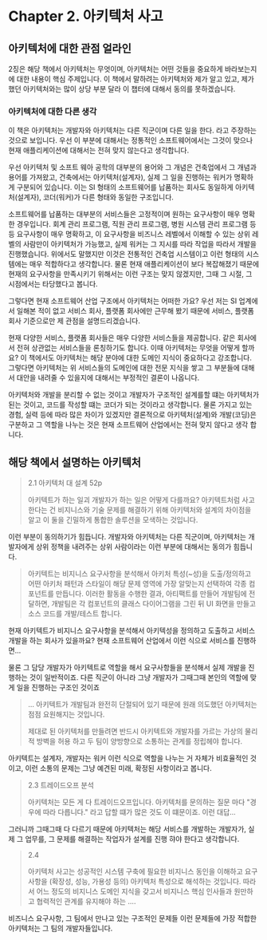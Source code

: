# Chapter 2. 아키텍처 사고

## 아키텍처에 대한 관점 얼라인

2징은 해당 책에서 아키텍처는 무엇이며, 아키텍처는 어떤 것들을 중요하게 바라보는지에 대한 내용이 핵심 주제입니다. 이 책에서 말하려는 아키텍처와 제가 알고 있고, 제가 했던 아키텍처와는 많이 상당 부분 달라 이 챕터에 대해서 동의를 못하겠습니다.

### 아키텍처에 대한 다른 생각

이 책은 아키텍처는 개발자와 아키텍처는 다른 직군이며 다른 일을 한다. 라고 주장하는 것으로 보입니다. 우선 이 부분에 대해서는 정통적인 소프트웨어에서는 그것이 맞으나 현재 애플리케이션에 대해서는 전혀 맞지 않는다고 생각합니다.

우선 아키텍처 및 소프트 웨아 공학의 대부분의 용어와 그 개념은 건축업에서 그 개념과 용어를 가져왔고, 건축에서는 아키텍처(설계자), 실제 그 일을 진행하는 워커가 명확하게 구분되어 있습니다. 이는 SI 형태의 소프트웨어를 납품하는 회사도 동일하게 아키텍처(설계자), 코더(워커)가 다른 형태와 동일한 구조입니다.

소프트웨어를 납품하는 대부분의 서비스들은 고정적이며 원하는 요구사항이 매우 명확한 경우입니다. 회계 관리 프로그램, 직원 관리 프로그램, 병원 시스템 관리 프로그램 등등 요구사항이 매우 명확하고, 이 요구사항을 비즈니스 레벨에서 이해할 수 있는 상위 레벨의 사람만이 아키텍처가 가능했고, 실제 워커는 그 지시를 따라 작업을 따라서 개발을 진행했습니다. 위에서도 말했지만 이것은 전통적인 건축업 시스템이고 이런 형태의 시스템에는 매우 적합하다고 생각합니다. 물론 현재 애플리케이션이 보다 복잡해졌기 때문에 현재의 요구사항을 만족시키기 위해서는 이런 구조는 맞지 않겠지만, 그때 그 시절, 그 시점에서는 타당했다고 봅니다.

그렇다면 현재 소프트웨어 산업 구조에서 아키텍처는 어떠한 가요? 우선 저는 SI 업계에서 일해본 적이 없고 서비스 회사, 플랫폼 회사에만 근무해 봤기 때문에 서비스, 플랫폼 회사 기준으로만 제 관점을 설명드리겠습니다.

현재 다양한 서비스, 플랫폼 회사들은 매우 다양한 서비스들을 제공합니다. 같은 회사에서 전혀 상관없는 서비스들을 론칭하기도 합니다. 이때 아키텍처는 무엇을 어떻게 할까요? 이 책에서도 아키텍처는 해당 분야에 대한 도메인 지식이 중요하다고 강조합니다. 그렇다면 아키텍처는 위 서비스들의 도메인에 대한 전문 지식을 쌓고 그 부분들에 대해서 대안을 내려줄 수 있을지에 대해서는 부정적인 결론이 나옵니다.

아키텍처와 개발을 분리할 수 없는 것이고 개발자가 구조적인 설계를할 떄는 아키텍처가 된는 것이고, 코드를 작성할 떄는 코더가 되는 것이라고 생각합니다. 물론 가지고 있는 경험, 실력 등에 따라 많은 차이가 있겠지만 결론적으로 아키텍처(설계)와 개발(코딩)은 구분하고 그 역할을 나누는 것은 현재 소프트웨어 산업에서는 전혀 맞지 않다고 생각 합니다.


## 해당 책에서 설명하는 아키텍처


> 2.1 아키텍처 대 설계 52p
> 
> 아키텍트가 하는 일괴 개발자가 하는 일은 어떻게 다를까요? 아키텍트처럼 사고한다는 건 비지니스와 기술 문제를 해결하기 위해 아키텍처와 설계의 차이점을 알고 이 둘을 긴밀하게 통합한 솔루션을 모색하는 것입니다.

이런 부분이 동의하기가 힘듭니다. 개발자와 아키텍처는 다른 직군이며, 아키텍처는 개발자에게 상위 정책을 내려주는 상위 사람이라는 이런 부분에 대해서는 동의가 힘듭니다.

> 아키텍트는 비지니스 요구사항을 분석해서 아키처 특성(~성)을 도출/정의하고 어떤 아키처 패턴과 스타일이 해당 문제 영역에 가장 알맞는지 선택하여 각종 컴포넌트를 만듭니다. 이러한 활동을 수행한 결과, 아티팩트를 만들어 개발팀에 전달하면, 개발팀은 각 컴포넌트의 클래스 다이어그램을 그린 뒤 UI 화면을 만들고 소스 코드를 개발/테스트 합니다.

현재 아키텍트가 비지니스 요구사항을 분석해서 아키텍성을 정의하고 도출하고 서비스 개발을 하는 회사가 있을까요? 현재 소프트웨어 산업에서 이런 식으로 서비스를 진행하면... 

물론 그 담당 개발자가 아키텍트로 역할을 해서 요구사항들을 분석해서 실제 개발을 진행하는 것이 일반적이죠. 다른 직군이 아니라 그냥 개발자가 그때그때 본인의 역할에 맞게 일을 진행하는 구조인 것이죠


> ... 아키텍트가 개발팀과 완전히 단절되어 있기 때문에 원래 의도했던 아키텍처는 점점 요원해지는 것입니다.
> 
> 제대로 된 아키텍처를 만들려면 반드시 아키텍트와 개발자를 가르는 가상의 물리적 방벽을 허용 하고 두 팀이 양방향으로 소통하는 관계를 정립헤야 합니다.

아키텍트는 설계자, 개발자는 워커 이런 식으로 역할을 나누는 거 자체가 비효율적인 것이고, 이런 소통의 문제는 그냥 예견된 미래, 확정된 사항이라고 봅니다.


> 2.3 트레이드오프 분석
> 
> 아키텍처는 모든 게 다 트레이드오프입니다. 아키텍처를 문의하는 질문 마다 "경우에 따라 다릅니다." 라고 답할 떄가 많은 것도 이 떄문이죠. 이런 대답...

그러니까 그때그때 다 다르기 때문에 아키텍처는 해당 서비스를 개발하는 개발자가, 실제 그 업무를, 그 문제를 해결하는 작업자가 설계를 진행 햐야 한다고 생각합니다.


> 2.4
> 
> 아키텍처 사고는 성공적인 시스템 구축에 필요한 비지니스 동인을 이해하고 요구사항을 (확장성, 성능, 가용성 등의) 아키텍처 특성으로 해석하는 것입니다. 따라서 어느 정도의 비지니스 도메인 지식을 갖고서 비지니스 핵심 인사들과 원만하고 협력적인 관계를 유지해야 하는 ....


비즈니스 요구사항, 그 팀에서 만나고 있는 구조적인 문제들 이런 문제들에 가장 적합한 아키텍처는 그 팀의 개발자들입니다.

